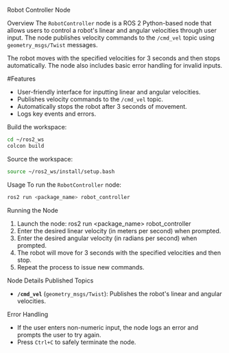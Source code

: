 Robot Controller Node

 Overview
The `RobotController` node is a ROS 2 Python-based node that allows users to control a robot's linear and angular velocities through user input. The node publishes velocity commands to the `/cmd_vel` topic using `geometry_msgs/Twist` messages.

The robot moves with the specified velocities for 3 seconds and then stops automatically. The node also includes basic error handling for invalid inputs.

#Features
- User-friendly interface for inputting linear and angular velocities.
- Publishes velocity commands to the `/cmd_vel` topic.
- Automatically stops the robot after 3 seconds of movement.
- Logs key events and errors.

  
 Build the workspace:
   ```bash
   cd ~/ros2_ws
   colcon build
   ```
 Source the workspace:
   ```bash
   source ~/ros2_ws/install/setup.bash
   ```

Usage
To run the `RobotController` node:

```bash
ros2 run <package_name> robot_controller
```

 Running the Node
1. Launch the node:
   ros2 run <package_name> robot_controller
2. Enter the desired linear velocity (in meters per second) when prompted.
3. Enter the desired angular velocity (in radians per second) when prompted.
4. The robot will move for 3 seconds with the specified velocities and then stop.
5. Repeat the process to issue new commands.

 Node Details
 Published Topics
- **`/cmd_vel`** (`geometry_msgs/Twist`):
  Publishes the robot's linear and angular velocities.

 Error Handling
- If the user enters non-numeric input, the node logs an error and prompts the user to try again.
- Press `Ctrl+C` to safely terminate the node.





